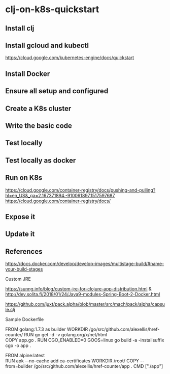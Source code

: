 # clj-on-k8s-quickstart

## Install clj

## Install gcloud and kubectl

https://cloud.google.com/kubernetes-engine/docs/quickstart

## Install Docker

## Ensure all setup and configured

## Create a K8s cluster

## Write the basic code

## Test locally

## Test locally as docker

## Run on K8s
https://cloud.google.com/container-registry/docs/pushing-and-pulling?hl=en_US&_ga=2.167371894.-910061897.1517597687
https://cloud.google.com/container-registry/docs/

## Expose it

## Update it


## References

https://docs.docker.com/develop/develop-images/multistage-build/#name-your-build-stages

Custom JRE

https://sunng.info/blog/custom-jre-for-clojure-app-distribution.html
&
http://dev.solita.fi/2018/01/24/Java9-modules-Spring-Boot-2-Docker.html

https://github.com/juxt/pack.alpha/blob/master/src/mach/pack/alpha/capsule.clj



Sample Dockerfile

FROM golang:1.7.3 as builder
WORKDIR /go/src/github.com/alexellis/href-counter/
RUN go get -d -v golang.org/x/net/html  
COPY app.go    .
RUN CGO_ENABLED=0 GOOS=linux go build -a -installsuffix cgo -o app .

FROM alpine:latest  
RUN apk --no-cache add ca-certificates
WORKDIR /root/
COPY --from=builder /go/src/github.com/alexellis/href-counter/app .
CMD ["./app"]  
